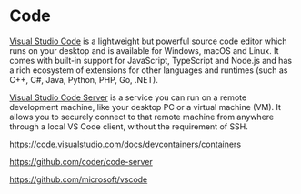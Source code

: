 # Code

[Visual Studio Code](https://code.visualstudio.com) is a lightweight but 
powerful source code editor which runs on your desktop and is available 
for Windows, macOS and Linux. It comes with built-in support for 
JavaScript, TypeScript and Node.js and has a rich ecosystem of extensions 
for other languages and runtimes (such as C++, C#, Java, Python, PHP, Go, 
.NET).

[Visual Studio Code 
Server](https://code.visualstudio.com/docs/remote/vscode-server) is a 
service you can run on a remote development machine, like your desktop 
PC or a virtual machine (VM). It allows you to securely connect to that 
remote machine from anywhere through a local VS Code client, without 
the requirement of SSH.

https://code.visualstudio.com/docs/devcontainers/containers

https://github.com/coder/code-server

https://github.com/microsoft/vscode

